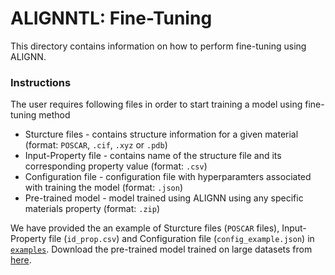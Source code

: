# ALIGNNTL: Fine-Tuning

This directory contains information on how to perform fine-tuning using ALIGNN.

### Instructions

The user requires following files in order to start training a model using fine-tuning method
* Sturcture files - contains structure information for a given material (format: `POSCAR`, `.cif`, `.xyz` or `.pdb`) 
* Input-Property file - contains name of the structure file and its corresponding property value (format: `.csv`)
* Configuration file - configuration file with hyperparamters associated with training the model (format: `.json`)
* Pre-trained model - model trained using ALIGNN using any specific materials property (format: `.zip`)

We have provided the an example of Sturcture files (`POSCAR` files), Input-Property file (`id_prop.csv`) and Configuration file (`config_example.json`) in [`examples`](../examples). Download the pre-trained model trained on large datasets from <a href="https://figshare.com/projects/ALIGNN_models/126478">here</a>. 
